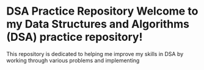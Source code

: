 # DSA Practice Repository Welcome to my Data Structures and Algorithms (DSA) practice repository! 
This repository is dedicated to helping me improve my skills in DSA by working through various problems and implementing
